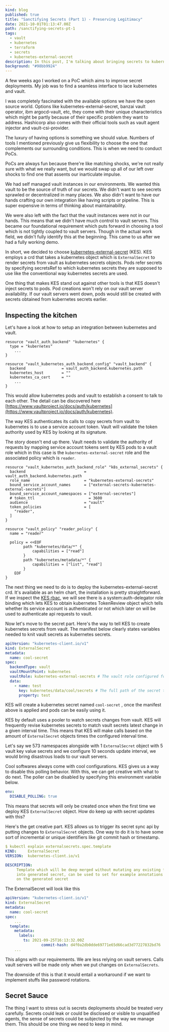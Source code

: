 ```yaml
---
kind: blog
published: true
title: "Sanctifying Secrets (Part 1) - Preserving Legitimacy"
date: 2021-10-01T01:13:47.00Z
path: /sanctifying-secrets-pt-1
tags:
  - vault
  - kubernetes
  - terraform
  - secrets
  - kubernetes-external-secret
description: In this post, I'm talking about bringing secrets to kubernetes workloads.
background: "#98bb9924"
---
```


A few weeks ago I worked on a PoC which aims to improve secret deployments. My job was to find a seamless interface to lace kubernetes and vault.

I was completely fascinated with the available options we have the open source world. Options like kubernetes-external-secret, banzai vault operator, ibm argocd-vault, etc, they come with their unique characteristics which might be partly because of their specific problem they want to address. Hashicorp also comes with their official tools such as vault agent injector and vault-csi-provider.

The luxury of having options is something we should value. Numbers of tools I mentioned previously give us flexibility to choose the one that complements our surrounding conditions. This is when we need to conduct PoCs.

PoCs are always fun because there're like matching shocks, we're not really sure with what we really want, but we would swap up all of our left over shocks to find one that assents our inarticulate impulse.

We had self managed vault instances in our environments. We wanted this vault to be the source of truth of our secrets. We didn't want to see secrets sprawled or decentralized in many places. We also didn't want to have our hands crafting our own integration like having scripts or pipeline. This is super expensive in terms of thinking about maintainability.

We were also left with the fact that the vault instances were not in our hands. This means that we didn't have much control to vault servers. This became our foundational requirement which puts forward in choosing a tool which is not tightly coupled to vault servers. Though in the actual work field, we didn't fully identify this at the beginning. This came to us after we had a fully working demo.

In short, we decided to choose [kubernetes-external-secret](https://github.com/external-secrets/kubernetes-external-secrets) (KES). KES employs a crd that takes a kubernetes object which is `ExternalSecret` to render secrets from vault as kubernetes secrets objects. Pods refer secrets by specifying secretsRef to which kubernetes secrets they are supposed to use like the conventional way kubernetes secrets are used.

One thing that makes KES stand out against other tools is that KES doesn't inject secrets to pods. Pod creations won't rely on our vault server availability. If our vault servers went down, pods would still be created with secrets obtained from kubernetes secrets earlier.

## Inspecting the kitchen

Let's have a look at how to setup an integration between kubernetes and vault.

```hcl
resource "vault_auth_backend" "kubernetes" {
  type = "kubernetes"
	...
}

resource "vault_kubernetes_auth_backend_config" "vault_backend" {
  backend                = vault_auth_backend.kubernetes.path
  kubernetes_host        = ""
  kubernetes_ca_cert     = ""
	...
}
```

This would allow kubernetes pods and vault to establish a consent to talk to each other. The detail can be discovered here [https://www.vaultproject.io/docs/auth/kubernetes](https://www.vaultproject.io/docs/auth/kubernetes).

The way KES authenticates its calls to copy secrets from vault to kubernetes is to use a service account token. Vault will validate the token authority used by KES by looking at its signature.

The story doesn't end up there. Vault needs to validate the authority of requests by mapping service account tokens sent by KES pods to a vault role which in this case is the `kubernetes-external-secret` role and the associated policy which is `reader`.

```hcl
resource "vault_kubernetes_auth_backend_role" "k8s_external_secrets" {
  backend                          = vault_auth_backend.kubernetes.path
  role_name                        = "kubernetes-external-secrets"
  bound_service_account_names      = ["external-secrets-kubernetes-external-secrets"]
  bound_service_account_namespaces = ["external-secretes"]
  # token_ttl                        = 3600
  audience                         = "vault"
  token_policies                   = [
    "reader",
  ]
}

resource "vault_policy" "reader_policy" {
  name = "reader"

  policy = <<EOF
		path "kubernetes/data/*" {
			capabilities = ["read"]
		}
		path "kubernetes/metadata/*" {
			capabilities = ["list", "read"]
		}
	EOF
}
```

The next thing we need to do is to deploy the kubernetes-external-secret crd. It's available as an helm chart, the installation is pretty straightforward. If we inspect the [KES rbac](https://github.com/external-secrets/kubernetes-external-secrets/blob/45e894895c009f724f342e9860768f54d7e4552f/charts/kubernetes-external-secrets/templates/rbac.yaml), we will see there is a system:auth-delegator role binding which lets KES to obtain kubernetes TokenReview object which tells whether its service account is authenticated or not which later on will be used to authenticate api requests to vault.

Now let's move to the secret part. Here's the way to tell KES to create kubernetes secrets from vault. The manifest below clearly states variables needed to knit vault secrets as kubernetes secrets.

```yaml
apiVersion: "kubernetes-client.io/v1"
kind: ExternalSecret
metadata:
  name: cool-secret
spec:
  backendType: vault
  vaultMountPoint: kubernetes
  vaultRole: kubernetes-external-secrets # The vault role configured for kubernetes external secret
  data:
    - name: test
      key: kubernetes/data/cool/secrets # The full path of the secret to read, as in `vault read secret/data/hello-service/credentials`
      property: test
```

KES will create a kubernetes secret named `cool-secret` , once the manifest above is applied and pods can be easily using it.

KES by default uses a pooler to watch secrets changes from vault. KES will frequently revise kubernetes secrets to match vault secrets latest change in a given interval time. This means that KES will make calls based on the amount of `ExternalSecret` objects times the configured interval time.

Let's say we 573 namespaces alongside with 1 `ExternalSecret` object with 5 vault key value secrets and we configure 10 seconds update interval, we would bring disastrous loads to our vault servers.

Cool softwares always come with cool configurations. KES gives us a way to disable this polling behavior. With this, we can get creative with what to do next. The poller can be disabled by specifying this environment variable below.

```yaml
env:
  DISABLE_POLLING: true
```

This means that secrets will only be created once when the first time we deploy KES `ExternalSecret` object. How do keep up with secret updates with this?

Here's the get creative part. KES allows us to trigger its secret sync api by putting changes to `ExternalSecret` objects. One way to do it is to have some sort of incremental or unique identifiers like git commit hash or timestamp.

```yaml
$ kubectl explain externalsecrets.spec.template
KIND:     ExternalSecret
VERSION:  kubernetes-client.io/v1

DESCRIPTION:
     Template which will be deep merged without mutating any existing fields.
     into generated secret, can be used to set for example annotations or type
     on the generated secret
```

The ExternalSecret will look like this

```yaml
apiVersion: "kubernetes-client.io/v1"
kind: ExternalSecret
metadata:
  name: cool-secret
spec:
	...
  template:
    metadata:
      labels:
        ts: 2021-09-25T16:13:32.00Z
				commit-hash: d4f0a2db0dde69771e65d66cad3d77227832bd76
	...
```

This aligns with our requirements. We are less relying on vault servers. Calls vault servers will be made only when we put changes on `ExternalSecrets`.

The downside of this is that it would entail a workaround if we want to implement stuffs like password rotations.

## Secret Sauce

The thing I want to stress out is secrets deployments should be treated very carefully. Secrets could leak or could be disclosed or visible to unqualified agents, the sense of secrets could be subjected by the way we manage them. This should be one thing we need to keep in mind.
